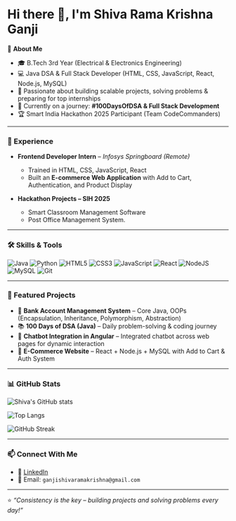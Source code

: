 # Hi there 👋, I'm Shiva Rama Krishna Ganji  
 
🎯 **About Me**  
- 🎓 B.Tech 3rd Year (Electrical & Electronics Engineering)  
- 💻 Java DSA & Full Stack Developer (HTML, CSS, JavaScript, React, Node.js, MySQL)  
- 🚀 Passionate about building scalable projects, solving problems & preparing for top internships  
- 🌱 Currently on a journey: **#100DaysOfDSA & Full Stack Development**  
- 🏆 Smart India Hackathon 2025 Participant (Team CodeCommanders)  

---

### 💼 Experience  
- **Frontend Developer Intern** – *Infosys Springboard (Remote)*  
  - Trained in HTML, CSS, JavaScript, React  
  - Built an **E-commerce Web Application** with Add to Cart, Authentication, and Product Display  

- **Hackathon Projects – SIH 2025**  
  - Smart Classroom Management Software  
  - Post Office Management System.

---

### 🛠️ Skills & Tools  
![Java](https://img.shields.io/badge/Java-ED8B00?style=for-the-badge&logo=java&logoColor=white)
![Python](https://img.shields.io/badge/Python-3776AB?style=for-the-badge&logo=python&logoColor=white)
![HTML5](https://img.shields.io/badge/HTML5-E34F26?style=for-the-badge&logo=html5&logoColor=white)
![CSS3](https://img.shields.io/badge/CSS3-1572B6?style=for-the-badge&logo=css3&logoColor=white)
![JavaScript](https://img.shields.io/badge/JavaScript-323330?style=for-the-badge&logo=javascript&logoColor=F7DF1E)
![React](https://img.shields.io/badge/React-20232A?style=for-the-badge&logo=react&logoColor=61DAFB)
![NodeJS](https://img.shields.io/badge/Node.js-339933?style=for-the-badge&logo=node-dot-js&logoColor=white)
![MySQL](https://img.shields.io/badge/MySQL-4479A1?style=for-the-badge&logo=mysql&logoColor=white)
![Git](https://img.shields.io/badge/Git-F05032?style=for-the-badge&logo=git&logoColor=white)

---

### 📌 Featured Projects  
- 🏦 **Bank Account Management System** – Core Java, OOPs (Encapsulation, Inheritance, Polymorphism, Abstraction)  
- 📚 **100 Days of DSA (Java)** – Daily problem-solving & coding journey  
- 🤖 **Chatbot Integration in Angular** – Integrated chatbot across web pages for dynamic interaction  
- 🛒 **E-Commerce Website** – React + Node.js + MySQL with Add to Cart & Auth System  

---

### 📊 GitHub Stats  
![Shiva's GitHub stats](https://github-readme-stats.vercel.app/api?username=Shivaramakrishnaganji&show_icons=true&theme=radical)  

![Top Langs](https://github-readme-stats.vercel.app/api/top-langs/?username=Shivaramakrishnaganji&layout=compact&theme=radical)  

![GitHub Streak](https://github-readme-streak-stats.herokuapp.com/?user=Shivaramakrishnaganji&theme=radical)  

---

### 📫 Connect With Me  
- 💼 [LinkedIn](https://www.linkedin.com/in/shiva-rama-krishna-ganji-253563288)  
- 📧 Email: `ganjishivaramakrishna@gmail.com`  

---

⭐️ *“Consistency is the key – building projects and solving problems every day!”*  
